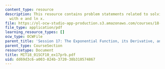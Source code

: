 ```yaml
---
content_type: resource
description: This resource contains problem statements related to solving equations
  with e and ln x.
file: https://ol-ocw-studio-app-production.s3.amazonaws.com/courses/18-01sc-single-variable-calculus-fall-2010/dd69d3c6a003824b372038b310574867_MIT18_01SCF10_ex17prb.pdf
file_type: application/pdf
learning_resource_types: []
ocw_type: OCWFile
parent_title: 'Session 17: The Exponential Function, its Derivative, and its Inverse'
parent_type: CourseSection
resourcetype: Document
title: MIT18_01SCF10_ex17prb.pdf
uid: dd69d3c6-a003-824b-3720-38b310574867
---
```

